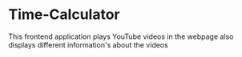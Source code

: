 # Time-Calculator
This frontend application plays YouTube videos in the webpage also displays different information's about the videos
